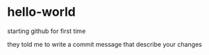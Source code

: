 # hello-world
starting github for first time

they told me to write a commit message that describe your changes

